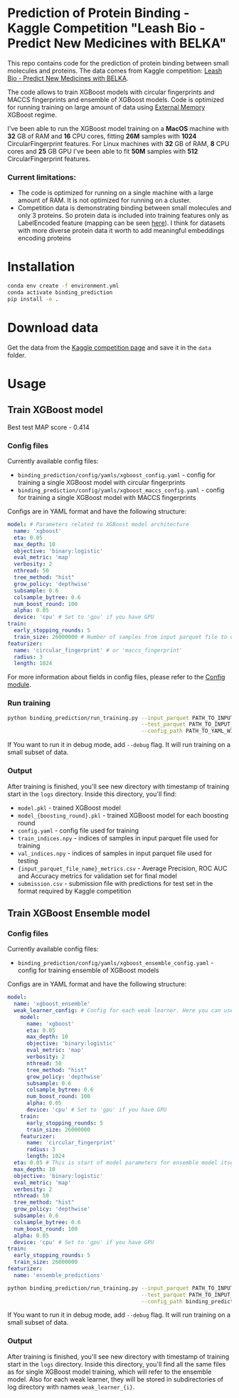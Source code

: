 # Prediction of Protein Binding - Kaggle Competition "Leash Bio - Predict New Medicines with BELKA"

This repo contains code for the prediction of protein binding between small molecules and proteins. 
The data comes from Kaggle competition: [Leash Bio - Predict New Medicines with BELKA](https://www.kaggle.com/competitions/leash-BELKA/overview). 

The code allows to train XGBoost models with circular fingerprints and MACCS fingerprints and ensemble of XGBoost models.
Code is optimized for running training on large amount of data using [External Memory](https://xgboost.readthedocs.io/en/stable/python/examples/external_memory.html#sphx-glr-python-examples-external-memory-py) XGBoost regime.

I've been able to run the XGBoost model training on a **MacOS** machine with **32** GB of RAM and **16** CPU cores, 
fitting **26M** samples 
with **1024** CircularFingerprint features. For Linux machines with **32** GB of RAM, **8** CPU cores and **25** GB GPU 
I've been able to fit **50M** samples with **512** CircularFingerprint features.

### Current limitations:
- The code is optimized for running on a single machine with a large amount of RAM. It is not optimized for running on a cluster.
- Competition data is demonstrating binding between small molecules and only 3 proteins. 
So protein data is included into training features only as LabelEncoded feature (mapping can be seen [here](./data/processed/protein_map.json)). 
I think for datasets with more diverse protein data it worth to add meaningful embeddings encoding proteins

# Installation

```bash
conda env create -f environment.yml
conda activate binding_prediction
pip install -e .
```

# Download data

Get the data from the [Kaggle competition page](https://www.kaggle.com/competitions/leash-BELKA/data) and save it in
the `data` folder.


# Usage

## Train XGBoost model

Best test MAP score - 0.414

### Config files

Currently available config files:
- `binding_prediction/config/yamls/xgboost_config.yaml` - config for training a single XGBoost model with circular fingerprints
- `binding_prediction/config/yamls/xgboost_maccs_config.yaml` - config for training a single XGBoost model with MACCS fingerprints

Configs are in YAML format and have the following structure:
```yaml
model: # Parameters related to XGBoost model architecture
  name: 'xgboost'
  eta: 0.05
  max_depth: 10
  objective: 'binary:logistic'
  eval_metric: 'map'
  verbosity: 2
  nthread: 50
  tree_method: "hist"
  grow_policy: 'depthwise'
  subsample: 0.6
  colsample_bytree: 0.6
  num_boost_round: 100
  alpha: 0.05
  device: 'cpu' # Set to 'gpu' if you have GPU 
train:
  early_stopping_rounds: 5
  train_size: 26000000 # Number of samples from input parquet file to use for training
featurizer:
  name: 'circular_fingerprint' # or 'maccs_fingerprint'
  radius: 3
  length: 1024
```
For more information about fields in config files, please refer to the [Config module](binding_prediction/config/config.py).

### Run training

```bash
python binding_prediction/run_training.py --input_parquet PATH_TO_INPUT_TRAIN_PARQUET_FILE \
                                          --test_parquet PATH_TO_INPUT_TEST_PARQUET_FILE \
                                          --config_path PATH_TO_YAML_WITH_CONFIG
```

If You want to run it in debug mode, add `--debug` flag. It will run training on a small subset of data.

### Output

After training is finished, you'll see new directory with timestamp of training start in the `logs` directory.
Inside this directory, you'll find:
- `model.pkl` - trained XGBoost model
- `model_{boosting_round}.pkl` - trained XGBoost model for each boosting round
- `config.yaml` - config file used for training
- `train_indices.npy` - indices of samples in input parquet file used for training
- `val_indices.npy` - indices of samples in input parquet file used for testing
- `{input_parquet_file_name}_metrics.csv` - Average Precision, ROC AUC and Accuracy metrics for validation set for final model
- `submission.csv` - submission file with predictions for test set in the format required by Kaggle competition


## Train XGBoost Ensemble model

### Config files

Currently available config files:
- `binding_prediction/config/yamls/xgboost_ensemble_config.yaml` - config for training ensemble of XGBoost models


Configs are in YAML format and have the following structure:
```yaml
model:
  name: 'xgboost_ensemble'
  weak_learner_config: # Config for each weak learner. Here you can use any config from xgboost_config.yaml
    model:
      name: 'xgboost'
      eta: 0.05
      max_depth: 10
      objective: 'binary:logistic'
      eval_metric: 'map'
      verbosity: 2
      nthread: 50
      tree_method: "hist"
      grow_policy: 'depthwise'
      subsample: 0.6
      colsample_bytree: 0.6
      num_boost_round: 100
      alpha: 0.05
      device: 'cpu' # Set to 'gpu' if you have GPU
    train:
      early_stopping_rounds: 5
      train_size: 26000000
    featurizer:
      name: 'circular_fingerprint'
      radius: 3
      length: 1024
  eta: 0.05 # This is start of model parameters for ensemble model itself
  max_depth: 10
  objective: 'binary:logistic'
  eval_metric: 'map'
  verbosity: 2
  nthread: 50
  tree_method: "hist"
  grow_policy: 'depthwise'
  subsample: 0.6
  colsample_bytree: 0.6
  num_boost_round: 100
  alpha: 0.05
  device: 'cpu' # Set to 'gpu' if you have GPU
train:
  early_stopping_rounds: 5
  train_size: 26000000
featurizer:
  name: 'ensemble_predictions'
```

```bash
python binding_prediction/run_training.py --input_parquet PATH_TO_INPUT_TRAIN_PARQUET_FILE \
                                          --test_parquet PATH_TO_INPUT_TEST_PARQUET_FILE \
                                          --config_path binding_prediction/config/yamls/xgboost_ensemble_config.yaml
```

If You want to run it in debug mode, add `--debug` flag. It will run training on a small subset of data.

### Output

After training is finished, you'll see new directory with timestamp of training start in the `logs` directory.
Inside this directory, you'll find all the same files as for single XGBoost model training, which will refer to the ensemble model.
Also for each weak learner, they will be stored in subdirectories of log directory with names `weak_learner_{i}`.

